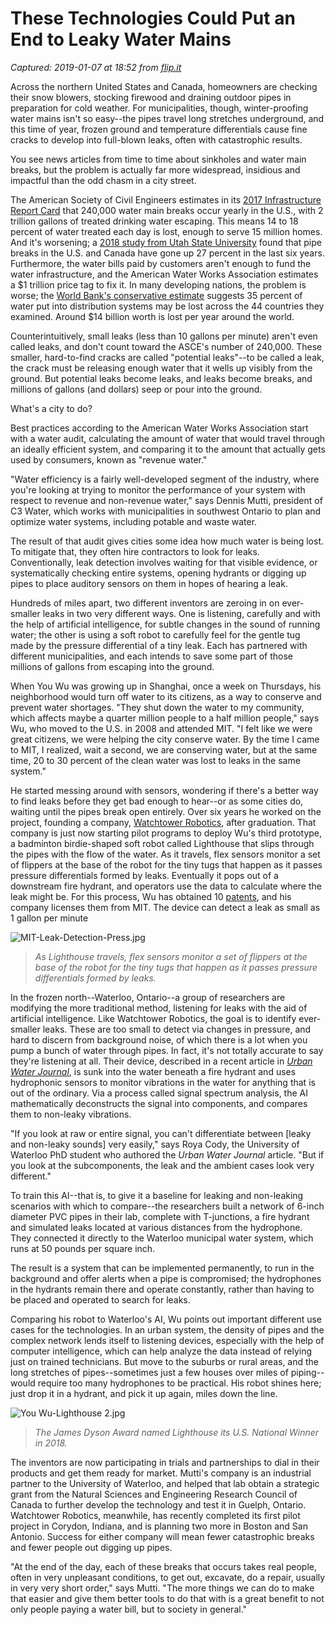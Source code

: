 # These Technologies Could Put an End to Leaky Water Mains

_Captured: 2019-01-07 at 18:52 from [flip.it](http://flip.it/vLu-Vm)_

Across the northern United States and Canada, homeowners are checking their snow blowers, stocking firewood and draining outdoor pipes in preparation for cold weather. For municipalities, though, winter-proofing water mains isn't so easy--the pipes travel long stretches underground, and this time of year, frozen ground and temperature differentials cause fine cracks to develop into full-blown leaks, often with catastrophic results.

You see news articles from time to time about sinkholes and water main breaks, but the problem is actually far more widespread, insidious and impactful than the odd chasm in a city street.

The American Society of Civil Engineers estimates in its [2017 Infrastructure Report Card](https://www.infrastructurereportcard.org/wp-content/uploads/2017/01/Drinking-Water-Final.pdf) that 240,000 water main breaks occur yearly in the U.S., with 2 trillion gallons of treated drinking water escaping. This means 14 to 18 percent of water treated each day is lost, enough to serve 15 million homes. And it's worsening; a [2018 study from Utah State University](https://digitalcommons.usu.edu/cgi/viewcontent.cgi?article=1173&context=mae_facpub) found that pipe breaks in the U.S. and Canada have gone up 27 percent in the last six years. Furthermore, the water bills paid by customers aren't enough to fund the water infrastructure, and the American Water Works Association estimates a $1 trillion price tag to fix it. In many developing nations, the problem is worse; the [World Bank's conservative estimate](https://siteresources.worldbank.org/INTWSS/Resources/WSS8fin4.pdf) suggests 35 percent of water put into distribution systems may be lost across the 44 countries they examined. Around $14 billion worth is lost per year around the world.

Counterintuitively, small leaks (less than 10 gallons per minute) aren't even called leaks, and don't count toward the ASCE's number of 240,000. These smaller, hard-to-find cracks are called "potential leaks"--to be called a leak, the crack must be releasing enough water that it wells up visibly from the ground. But potential leaks become leaks, and leaks become breaks, and millions of gallons (and dollars) seep or pour into the ground.

What's a city to do?

Best practices according to the American Water Works Association start with a water audit, calculating the amount of water that would travel through an ideally efficient system, and comparing it to the amount that actually gets used by consumers, known as "revenue water."

"Water efficiency is a fairly well-developed segment of the industry, where you're looking at trying to monitor the performance of your system with respect to revenue and non-revenue water," says Dennis Mutti, president of C3 Water, which works with municipalities in southwest Ontario to plan and optimize water systems, including potable and waste water.

The result of that audit gives cities some idea how much water is being lost. To mitigate that, they often hire contractors to look for leaks. Conventionally, leak detection involves waiting for that visible evidence, or systematically checking entire systems, opening hydrants or digging up pipes to place auditory sensors on them in hopes of hearing a leak.

Hundreds of miles apart, two different inventors are zeroing in on ever-smaller leaks in two very different ways. One is listening, carefully and with the help of artificial intelligence, for subtle changes in the sound of running water; the other is using a soft robot to carefully feel for the gentle tug made by the pressure differential of a tiny leak. Each has partnered with different municipalities, and each intends to save some part of those millions of gallons from escaping into the ground.

When You Wu was growing up in Shanghai, once a week on Thursdays, his neighborhood would turn off water to its citizens, as a way to conserve and prevent water shortages. "They shut down the water to my community, which affects maybe a quarter million people to a half million people," says Wu, who moved to the U.S. in 2008 and attended MIT. "I felt like we were great citizens, we were helping the city conserve water. By the time I came to MIT, I realized, wait a second, we are conserving water, but at the same time, 20 to 30 percent of the clean water was lost to leaks in the same system."

He started messing around with sensors, wondering if there's a better way to find leaks before they get bad enough to hear--or as some cities do, waiting until the pipes break open entirely. Over six years he worked on the project, founding a company, [Watchtower Robotics](https://www.wtrco.com/), after graduation. That company is just now starting pilot programs to deploy Wu's third prototype, a badminton birdie-shaped soft robot called Lighthouse that slips through the pipes with the flow of the water. As it travels, flex sensors monitor a set of flippers at the base of the robot for the tiny tugs that happen as it passes pressure differentials formed by leaks. Eventually it pops out of a downstream fire hydrant, and operators use the data to calculate where the leak might be. For this process, Wu has obtained 10 [patents](http://pdfaiw.uspto.gov/.aiw?Docid=20180335176&homeurl=http%3A%2F%2Fappft.uspto.gov%2Fnetacgi%2Fnph-Parser%3FSect1%3DPTO1%2526Sect2%3DHITOFF%2526d%3DPG01%2526p%3D1%2526u%3D%2Fnetahtml%2FPTO%2Fsrchnum.html%2526r%3D1%2526f%3DG%2526l%3D50%2526s1%3D20180335176.PGNR.%2526OS%3D%2526RS%3D&PageNum=&Rtype=&SectionNum=&idkey=6A587B5C390A), and his company licenses them from MIT. The device can detect a leak as small as 1 gallon per minute

![MIT-Leak-Detection-Press.jpg](https://public-media.si-cdn.com/filer/4e/68/4e68808f-505e-4742-a5d0-9746f12573e7/mit-leak-detection-press.jpg)

> _As Lighthouse travels, flex sensors monitor a set of flippers at the base of the robot for the tiny tugs that happen as it passes pressure differentials formed by leaks._

In the frozen north--Waterloo, Ontario--a group of researchers are modifying the more traditional method, listening for leaks with the aid of artificial intelligence. Like Watchtower Robotics, the goal is to identify ever-smaller leaks. These are too small to detect via changes in pressure, and hard to discern from background noise, of which there is a lot when you pump a bunch of water through pipes. In fact, it's not totally accurate to say they're listening at all. Their device, described in a recent article in _[Urban Water Journal](https://doi.org/10.1080/1573062X.2018.1532016)_, is sunk into the water beneath a fire hydrant and uses hydrophonic sensors to monitor vibrations in the water for anything that is out of the ordinary. Via a process called signal spectrum analysis, the AI mathematically deconstructs the signal into components, and compares them to non-leaky vibrations.

"If you look at raw or entire signal, you can't differentiate between [leaky and non-leaky sounds] very easily," says Roya Cody, the University of Waterloo PhD student who authored the _Urban Water Journal_ article. "But if you look at the subcomponents, the leak and the ambient cases look very different."

To train this AI--that is, to give it a baseline for leaking and non-leaking scenarios with which to compare--the researchers built a network of 6-inch diameter PVC pipes in their lab, complete with T-junctions, a fire hydrant and simulated leaks located at various distances from the hydrophone. They connected it directly to the Waterloo municipal water system, which runs at 50 pounds per square inch.

The result is a system that can be implemented permanently, to run in the background and offer alerts when a pipe is compromised; the hydrophones in the hydrants remain there and operate constantly, rather than having to be placed and operated to search for leaks.

Comparing his robot to Waterloo's AI, Wu points out important different use cases for the technologies. In an urban system, the density of pipes and the complex network lends itself to listening devices, especially with the help of computer intelligence, which can help analyze the data instead of relying just on trained technicians. But move to the suburbs or rural areas, and the long stretches of pipes--sometimes just a few houses over miles of piping--would require too many hydrophones to be practical. His robot shines here; just drop it in a hydrant, and pick it up again, miles down the line.

![You Wu-Lighthouse 2.jpg](https://public-media.si-cdn.com/filer/d6/c0/d6c07121-3cfc-4f9d-930b-51cb793d2486/you_wu-lighthouse_2.jpg)

> _The James Dyson Award named Lighthouse its U.S. National Winner in 2018._

The inventors are now participating in trials and partnerships to dial in their products and get them ready for market. Mutti's company is an industrial partner to the University of Waterloo, and helped that lab obtain a strategic grant from the Natural Sciences and Engineering Research Council of Canada to further develop the technology and test it in Guelph, Ontario. Watchtower Robotics, meanwhile, has recently completed its first pilot project in Corydon, Indiana, and is planning two more in Boston and San Antonio. Success for either company will mean fewer catastrophic breaks and fewer people out digging up pipes.

"At the end of the day, each of these breaks that occurs takes real people, often in very unpleasant conditions, to get out, excavate, do a repair, usually in very very short order," says Mutti. "The more things we can do to make that easier and give them better tools to do that with is a great benefit to not only people paying a water bill, but to society in general."
